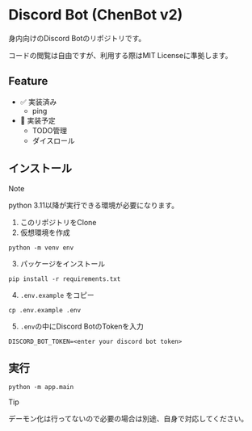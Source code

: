 # Discord Bot (ChenBot v2)

身内向けのDiscord Botのリポジトリです。

コードの閲覧は自由ですが、利用する際はMIT Licenseに準拠します。

## Feature

- :white_check_mark: 実装済み
  - ping
- :wrench: 実装予定
  -  TODO管理
  - ダイスロール

## インストール

> [!NOTE]
> python 3.11以降が実行できる環境が必要になります。

1. このリポジトリをClone
2. 仮想環境を作成
```
python -m venv env
```
3. パッケージをインストール
```
pip install -r requirements.txt
```
4. `.env.example` をコピー
```
cp .env.example .env
```
5. `.env`の中にDiscord BotのTokenを入力
```.env
DISCORD_BOT_TOKEN=<enter your discord bot token>
```

## 実行

```
python -m app.main
```

> [!TIP]
> デーモン化は行ってないので必要の場合は別途、自身で対応してください。
